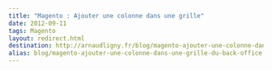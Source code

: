 ```yaml
---
title: "Magento : Ajouter une colonne dans une grille"
date: 2012-09-11
tags: Magento
layout: redirect.html
destination: http://arnaudligny.fr/blog/magento-ajouter-une-colonne-dans-une-grille/
alias: blog/magento-ajouter-une-colonne-dans-une-grille-du-back-office
---
```

